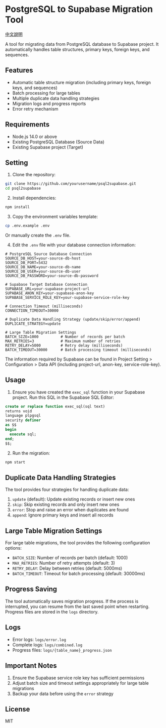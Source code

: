 # PostgreSQL to Supabase Migration Tool

[中文說明](README.zh-TW.md)

A tool for migrating data from PostgreSQL database to Supabase project. It automatically handles table structures, primary keys, foreign keys, and sequences.

## Features

- Automatic table structure migration (including primary keys, foreign keys, and sequences)
- Batch processing for large tables
- Multiple duplicate data handling strategies
- Migration logs and progress reports
- Error retry mechanism

## Requirements

- Node.js 14.0 or above
- Existing PostgreSQL Database (Source Data)
- Existing Supabase project (Target)

## Setting

1. Clone the repository:
```bash
git clone https://github.com/yourusername/psql2supabase.git
cd psql2supabase
```

2. Install dependencies:
```bash
npm install
```

3. Copy the environment variables template:
```bash
cp .env.example .env
```
Or manually create the `.env` file.

4. Edit the `.env` file with your database connection information:
```env
# PostgreSQL Source Database Connection
SOURCE_DB_HOST=your-source-db-host
SOURCE_DB_PORT=5432
SOURCE_DB_NAME=your-source-db-name
SOURCE_DB_USER=your-source-db-user
SOURCE_DB_PASSWORD=your-source-db-password

# Supabase Target Database Connection
SUPABASE_URL=your-supabase-project-url
SUPABASE_ANON_KEY=your-supabase-anon-key
SUPABASE_SERVICE_ROLE_KEY=your-supabase-service-role-key

# Connection Timeout (milliseconds)
CONNECTION_TIMEOUT=30000

# Duplicate Data Handling Strategy (update/skip/error/append)
DUPLICATE_STRATEGY=update

# Large Table Migration Settings
BATCH_SIZE=1000          # Number of records per batch
MAX_RETRIES=3            # Maximum number of retries
RETRY_DELAY=5000         # Retry delay (milliseconds)
BATCH_TIMEOUT=30000      # Batch processing timeout (milliseconds)
```
The information required by Supabase can be found in Project Setting > Configuration > Data API (including project-url, anon-key, service-role-key).

## Usage

1. Ensure you have created the `exec_sql` function in your Supabase project. Run this SQL in the Supabase SQL Editor:
```sql
create or replace function exec_sql(sql text)
returns void
language plpgsql
security definer
as $$
begin
  execute sql;
end;
$$;
```

2. Run the migration:
```bash
npm start
```

## Duplicate Data Handling Strategies

The tool provides four strategies for handling duplicate data:

1. `update` (default): Update existing records or insert new ones
2. `skip`: Skip existing records and only insert new ones
3. `error`: Stop and raise an error when duplicates are found
4. `append`: Ignore primary keys and insert all records

## Large Table Migration Settings

For large table migrations, the tool provides the following configuration options:

- `BATCH_SIZE`: Number of records per batch (default: 1000)
- `MAX_RETRIES`: Number of retry attempts (default: 3)
- `RETRY_DELAY`: Delay between retries (default: 5000ms)
- `BATCH_TIMEOUT`: Timeout for batch processing (default: 30000ms)

## Progress Saving

The tool automatically saves migration progress. If the process is interrupted, you can resume from the last saved point when restarting. Progress files are stored in the `logs` directory.


## Logs

- Error logs: `logs/error.log`
- Complete logs: `logs/combined.log`
- Progress files: `logs/{table_name}_progress.json`

## Important Notes

1. Ensure the Supabase service role key has sufficient permissions
2. Adjust batch size and timeout settings appropriately for large table migrations
3. Backup your data before using the `error` strategy

## License

MIT
